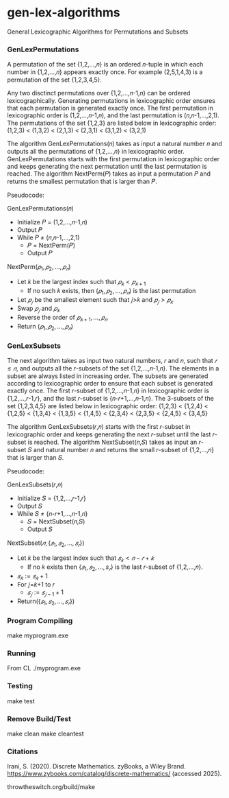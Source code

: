 # gen-lex-algorithms

General Lexicographic Algorithms for Permutations and Subsets

### GenLexPermutations
A permutation of the set {1,2,...,𝑛} is an ordered 𝑛-tuple in which each number in {1,2,...,𝑛} appears exactly once.  For
example (2,5,1,4,3) is a permutation of the set {1,2,3,4,5}.

Any two disctinct permutations over {1,2,...,𝑛-1,𝑛} can be ordered lexicographically.  Generating permutations in
lexicographic order ensures that each permutation is generated exactly once.  The first permutation in lexicographic order is
(1,2,...,𝑛-1,𝑛), and the last permutation is (𝑛,𝑛-1,...,2,1).  The permutations of the set {1,2,3} are listed below
in lexicographic order:
  (1,2,3) < (1,3,2) < (2,1,3) < (2,3,1) < (3,1,2) < (3,2,1)

The algorithm GenLexPermutations(𝑛) takes as input a natural number 𝑛 and outputs all the permutations of
{1,2,...,𝑛} in lexicographic order.  GenLexPermutations starts with the first permutation in lexicographic order and
keeps generating the next permutation until the last permutation is reached.  The algorithm NextPerm(𝑃)
takes as input a permutation 𝑃 and returns the smallest permutation that is larger than 𝑃.

Pseudocode:

GenLexPermutations(𝑛)
  * Initialize 𝑃 = (1,2,...,𝑛-1,𝑛)
  * Output 𝑃
  * While 𝑃 ≠ (𝑛,𝑛-1,...,2,1)
    * 𝑃 = NextPerm(𝑃)
    * Output 𝑃

NextPerm$`(𝑝_{1},𝑝_{2},...,𝑝_{𝑛})`$
  * Let 𝑘 be the largest index such that $`𝑝_{𝑘} \lt 𝑝_{𝑘+1}`$
      * If no such 𝑘 exists, then $`(𝑝_{1},𝑝_{2},...,𝑝_{𝑛})`$ is the last permutation
  * Let $`𝑝_{𝑗}`$ be the smallest element such that 𝑗>𝑘 and $`𝑝_{𝑗}\gt 𝑝_{𝑘}`$
  * Swap $`𝑝_{𝑗}`$ and $`𝑝_{𝑘}`$
  * Reverse the order of $`𝑝_{𝑘+1},...,𝑝_{𝑛}`$
  * Return $`(𝑝_{1},𝑝_{2},...,𝑝_{𝑛})`$

### GenLexSubsets
The next algorithm takes as input two natural numbers, 𝑟 and 𝑛, such that $`𝑟\le 𝑛`$, and outputs all the 𝑟-subsets of the set
{1,2,...,𝑛-1,𝑛}.  The elements in a subset are always listed in increasing order.  The subsets are generated according to
lexicographic order to ensure that each subset is generated exactly once.  The first 𝑟-subset of {1,2,...,𝑛-1,𝑛} in
lexicographic order is {1,2,...,𝑟-1,𝑟}, and the last 𝑟-subset is {𝑛-𝑟+1,...,𝑛-1,𝑛}.  The 3-subsets of the set
{1,2,3,4,5} are listed below in lexicographic order:
  {1,2,3} < {1,2,4} < {1,2,5} < {1,3,4} < {1,3,5} < {1,4,5} < {2,3,4} < {2,3,5} < {2,4,5} < {3,4,5}

The algorithm GenLexSubsets(𝑟,𝑛) starts with the first 𝑟-subset in lexicographic order and keeps generating the next 𝑟-subset until the last 𝑟-subset is reached.  The algorithm NextSubset(𝑛,𝑆) takes as input an 𝑟-subset 𝑆 and natural
number 𝑛 and returns the small 𝑟-subset of {1,2,...,𝑛} that is larger than 𝑆.

Pseudocode:

GenLexSubsets(𝑟,𝑛)
  * Initialize 𝑆 = {1,2,...,𝑟-1,𝑟}
  * Output 𝑆
  * While 𝑆 ≠ {𝑛-𝑟+1,...,𝑛-1,𝑛}
      * 𝑆 = NextSubset(𝑛,𝑆)
      * Output 𝑆

NextSubset$`(𝑛,\{𝑠_{1},𝑠_{2},...,𝑠_{𝑟}\})`$
  * Let 𝑘 be the largest index such that $`𝑠_{𝑘}\lt 𝑛-𝑟+𝑘`$
      * If no 𝑘 exists then $`\{𝑠_{1},𝑠_{2},...,s_{𝑟}\}`$ is the last 𝑟-subset of {1,2,...,𝑛}.
  * $`𝑠_{𝑘}:=𝑠_{𝑘}+1`$
  * For 𝑗=𝑘+1 to 𝑟
      * $`𝑠_{𝑗}:=𝑠_{𝑗-1}+1`$
  * Return($`\{𝑠_{1},𝑠_{2},...,𝑠_{𝑟}\}`$)

### Program Compiling
make myprogram.exe


### Running
From CL
./myprogram.exe

### Testing
make test

### Remove Build/Test
make clean
make cleantest



### Citations
Irani, S. (2020). Discrete Mathematics. zyBooks, a Wiley Brand.
https://www.zybooks.com/catalog/discrete-mathematics/ (accessed 2025).

throwtheswitch.org/build/make